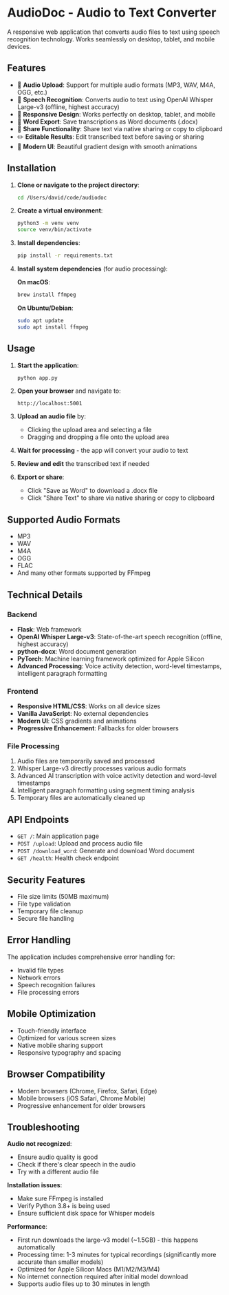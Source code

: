 # AudioDoc - Audio to Text Converter

A responsive web application that converts audio files to text using speech recognition technology. Works seamlessly on desktop, tablet, and mobile devices.

## Features

- 🎵 **Audio Upload**: Support for multiple audio formats (MP3, WAV, M4A, OGG, etc.)
- 🎤 **Speech Recognition**: Converts audio to text using OpenAI Whisper Large-v3 (offline, highest accuracy)
- 📱 **Responsive Design**: Works perfectly on desktop, tablet, and mobile
- 💾 **Word Export**: Save transcriptions as Word documents (.docx)
- 🔗 **Share Functionality**: Share text via native sharing or copy to clipboard
- ✏️ **Editable Results**: Edit transcribed text before saving or sharing
- 🎨 **Modern UI**: Beautiful gradient design with smooth animations

## Installation

1. **Clone or navigate to the project directory**:
   ```bash
   cd /Users/david/code/audiodoc
   ```

2. **Create a virtual environment**:
   ```bash
   python3 -m venv venv
   source venv/bin/activate
   ```

3. **Install dependencies**:
   ```bash
   pip install -r requirements.txt
   ```

4. **Install system dependencies** (for audio processing):
   
   **On macOS**:
   ```bash
   brew install ffmpeg
   ```
   
   **On Ubuntu/Debian**:
   ```bash
   sudo apt update
   sudo apt install ffmpeg
   ```

## Usage

1. **Start the application**:
   ```bash
   python app.py
   ```

2. **Open your browser** and navigate to:
   ```
   http://localhost:5001
   ```

3. **Upload an audio file** by:
   - Clicking the upload area and selecting a file
   - Dragging and dropping a file onto the upload area

4. **Wait for processing** - the app will convert your audio to text

5. **Review and edit** the transcribed text if needed

6. **Export or share**:
   - Click "Save as Word" to download a .docx file
   - Click "Share Text" to share via native sharing or copy to clipboard

## Supported Audio Formats

- MP3
- WAV
- M4A
- OGG
- FLAC
- And many other formats supported by FFmpeg

## Technical Details

### Backend
- **Flask**: Web framework
- **OpenAI Whisper Large-v3**: State-of-the-art speech recognition (offline, highest accuracy)
- **python-docx**: Word document generation
- **PyTorch**: Machine learning framework optimized for Apple Silicon
- **Advanced Processing**: Voice activity detection, word-level timestamps, intelligent paragraph formatting

### Frontend
- **Responsive HTML/CSS**: Works on all device sizes
- **Vanilla JavaScript**: No external dependencies
- **Modern UI**: CSS gradients and animations
- **Progressive Enhancement**: Fallbacks for older browsers

### File Processing
1. Audio files are temporarily saved and processed
2. Whisper Large-v3 directly processes various audio formats
3. Advanced AI transcription with voice activity detection and word-level timestamps
4. Intelligent paragraph formatting using segment timing analysis
5. Temporary files are automatically cleaned up

## API Endpoints

- `GET /`: Main application page
- `POST /upload`: Upload and process audio file
- `POST /download_word`: Generate and download Word document
- `GET /health`: Health check endpoint

## Security Features

- File size limits (50MB maximum)
- File type validation
- Temporary file cleanup
- Secure file handling

## Error Handling

The application includes comprehensive error handling for:
- Invalid file types
- Network errors
- Speech recognition failures
- File processing errors

## Mobile Optimization

- Touch-friendly interface
- Optimized for various screen sizes
- Native mobile sharing support
- Responsive typography and spacing

## Browser Compatibility

- Modern browsers (Chrome, Firefox, Safari, Edge)
- Mobile browsers (iOS Safari, Chrome Mobile)
- Progressive enhancement for older browsers

## Troubleshooting

**Audio not recognized**:
- Ensure audio quality is good
- Check if there's clear speech in the audio
- Try with a different audio file

**Installation issues**:
- Make sure FFmpeg is installed
- Verify Python 3.8+ is being used
- Ensure sufficient disk space for Whisper models

**Performance**:
- First run downloads the large-v3 model (~1.5GB) - this happens automatically
- Processing time: 1-3 minutes for typical recordings (significantly more accurate than smaller models)
- Optimized for Apple Silicon Macs (M1/M2/M3/M4)
- No internet connection required after initial model download
- Supports audio files up to 30 minutes in length

